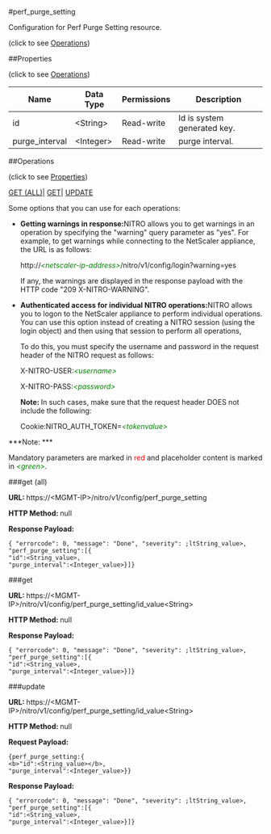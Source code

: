 #perf_purge_setting



Configuration for Perf Purge Setting resource.

<span>(click to see [Operations](#operations))</span>



##Properties 

<span>(click to see [Operations](#operations))</span>





<table><thead><tr><th>Name</th><th>Data Type</th><th>Permissions</th><th>Description</th></tr></thead><tbody><tr><td>id</td><td>&lt;String></td><td>Read-write</td><td>Id is system generated key.</td></tr><tr><td>purge_interval</td><td>&lt;Integer></td><td>Read-write</td><td>purge interval.</td></tr></tbody></table>

##Operations 

<span>(click to see [Properties](#properties))</span>





[GET (ALL)](#get-all)| [GET](#get)| [UPDATE](#update)





Some options that you can use for each operations:

<ul><li><p><b>Getting warnings in response:</b>NITRO allows you to get warnings in an operation by specifying the "warning" query parameter as "yes". For example, to get warnings while connecting to the NetScaler appliance, the URL is as follows:</p><p>http://<span style="color:green;font-style:italic;">&lt;netscaler-ip-address&gt;</span>/nitro/v1/config/login?warning=yes</p><p>If any, the warnings are displayed in the response payload with the HTTP code "209 X-NITRO-WARNING".</p></li><li><p><b>Authenticated access for individual NITRO operations:</b>NITRO allows you to logon to the NetScaler appliance to perform individual operations. You can use this option instead of creating a NITRO session (using the login object) and then using that session to perform all operations,</p><p>To do this, you must specify the username and password in the request header of the NITRO request as follows:</p><p>X-NITRO-USER:<span style="color:green;font-style:italic;">&lt;username&gt;</span></p><p>X-NITRO-PASS:<span style="color:green;font-style:italic;">&lt;password&gt;</span></p><p><b>Note: </b>In such cases, make sure that the request header DOES not include the following:</p><p>Cookie:NITRO_AUTH_TOKEN=<span style="color:green;font-style:italic;">&lt;tokenvalue&gt;</span></p></li></ul>







***Note: *** 

Mandatory parameters are marked in <span style="color:#FF0000;">red</span> and placeholder content is marked in <span style="color:green;font-style:italic">&lt;green&gt;</span>.



###get (all)







<b>URL: </b>https://&lt;MGMT-IP&gt;/nitro/v1/config/perf_purge_setting

<b>HTTP Method: </b>null

<b>Response Payload: </b>
```
{ "errorcode": 0, "message": "Done", "severity": ;ltString_value>, "perf_purge_setting":[{
"id":<String_value>,
"purge_interval":<Integer_value>}]}
```







###get







<b>URL: </b>https://&lt;MGMT-IP&gt;/nitro/v1/config/perf_purge_setting/id_value&lt;String&gt;

<b>HTTP Method: </b>null

<b>Response Payload: </b>
```
{ "errorcode": 0, "message": "Done", "severity": ;ltString_value>, "perf_purge_setting":[{
"id":<String_value>,
"purge_interval":<Integer_value>}]}
```







###update







<b>URL: </b>https://&lt;MGMT-IP&gt;/nitro/v1/config/perf_purge_setting/id_value&lt;String&gt;

<b>HTTP Method: </b>null

<b>Request Payload: </b>
```
{perf_purge_setting:{
<b>"id":<String_value></b>,
"purge_interval":<Integer_value>}}
```

<b>Response Payload: </b>
```
{ "errorcode": 0, "message": "Done", "severity": ;ltString_value>, "perf_purge_setting":[{
"id":<String_value>,
"purge_interval":<Integer_value>}]}
```







